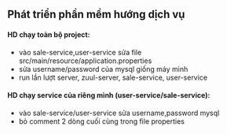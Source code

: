 ## Phát triển phần mềm hướng dịch vụ

#### HD chạy toàn bộ project:
- vào sale-service,user-service sửa file src/main/resource/application.properties
- sửa username/password của mysql giống máy mình
- run lần lượt server, zuul-server, sale-service, user-service

#### HD chạy service của riêng mình (user-service/sale-service):
- vào sale-service/user-service sửa username,password mysql
- bỏ comment 2 dòng cuối cùng trong file properties